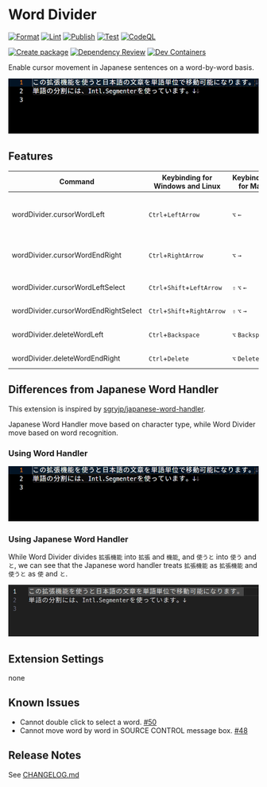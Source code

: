 # Word Divider

[![Format](https://github.com/yutotnh/word-divider/actions/workflows/format.yml/badge.svg)](https://github.com/yutotnh/word-divider/actions/workflows/format.yml)
[![Lint](https://github.com/yutotnh/word-divider/actions/workflows/lint.yml/badge.svg)](https://github.com/yutotnh/word-divider/actions/workflows/lint.yml)
[![Publish](https://github.com/yutotnh/word-divider/actions/workflows/publish.yml/badge.svg)](https://github.com/yutotnh/word-divider/actions/workflows/publish.yml)
[![Test](https://github.com/yutotnh/word-divider/actions/workflows/test.yml/badge.svg)](https://github.com/yutotnh/word-divider/actions/workflows/test.yml)
[![CodeQL](https://github.com/yutotnh/word-divider/actions/workflows/codeql.yml/badge.svg)](https://github.com/yutotnh/word-divider/actions/workflows/codeql.yml)

[![Create package](https://github.com/yutotnh/word-divider/actions/workflows/package.yml/badge.svg)](https://github.com/yutotnh/word-divider/actions/workflows/package.yml)
[![Dependency Review](https://github.com/yutotnh/word-divider/actions/workflows/dependency-review.yml/badge.svg)](https://github.com/yutotnh/word-divider/actions/workflows/dependency-review.yml)
[![Dev Containers](https://github.com/yutotnh/word-divider/actions/workflows/devcontainer.yml/badge.svg)](https://github.com/yutotnh/word-divider/actions/workflows/devcontainer.yml)

Enable cursor movement in Japanese sentences on a word-by-word basis.

![examples](./docs/examples.gif)

## Features

| Command                              | Keybinding for Windows and Linux | Keybinding for Mac | Command to be overwritten | Description                      |
| ------------------------------------ | -------------------------------- | ------------------ | ------------------------- | -------------------------------- |
| wordDivider.cursorWordLeft           | `Ctrl`+`LeftArrow`               | `⌥` `←`            | cursorWordLeft            | Move cursor to the previous word |
| wordDivider.cursorWordEndRight       | `Ctrl`+`RightArrow`              | `⌥` `→`            | cursorWordEndRight        | Move cursor to the next word     |
| wordDivider.cursorWordLeftSelect     | `Ctrl`+`Shift`+`LeftArrow`       | `⇧` `⌥` `←`        | cursorWordLeftSelect      | Select the previous word         |
| wordDivider.cursorWordEndRightSelect | `Ctrl`+`Shift`+`RightArrow`      | `⇧` `⌥` `→`        | cursorWordEndRightSelect  | Select the next word             |
| wordDivider.deleteWordLeft           | `Ctrl`+`Backspace`               | `⌥` `Backspace`    | deleteWordLeft            | Remove the previous word         |
| wordDivider.deleteWordEndRight       | `Ctrl`+`Delete`                  | `⌥` `Delete`       | deleteWordRight           | Remove the next word             |

## Differences from Japanese Word Handler

This extension is inspired by [sgryjp/japanese-word-handler](https://github.com/sgryjp/japanese-word-handler).

Japanese Word Handler move based on character type, while Word Divider move based on word recognition.

### Using Word Handler

![examples](./docs/examples.gif)

### Using Japanese Word Handler

While Word Divider divides `拡張機能` into `拡張` and `機能`, and `使うと` into `使う` and `と`, we can see that the Japanese word handler treats `拡張機能` as `拡張機能` and `使うと` as `使` and `と`.

![japanese word handler examples](./docs/examples-japanese-word-handler.gif)

## Extension Settings

none

## Known Issues

- Cannot double click to select a word. [#50](https://github.com/yutotnh/word-divider/issues/50)
- Cannot move word by word in SOURCE CONTROL message box. [#48](https://github.com/yutotnh/word-divider/issues/48)

## Release Notes

See [CHANGELOG.md](CHANGELOG.md)
